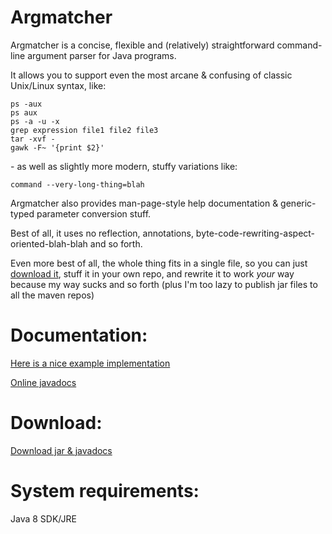 # Argmatcher

Argmatcher is a concise, flexible and (relatively) straightforward command-line argument parser for Java programs.

It allows you to support even the most arcane & confusing of classic Unix/Linux syntax, like:

    ps -aux
    ps aux
    ps -a -u -x
    grep expression file1 file2 file3
    tar -xvf -
    gawk -F~ '{print $2}'

\- as well as slightly more modern, stuffy variations like:

    command --very-long-thing=blah

Argmatcher also provides man-page-style help documentation & generic-typed parameter conversion stuff.

Best of all, it uses no reflection, annotations, byte-code-rewriting-aspect-oriented-blah-blah and so forth.

Even more best of all, the whole thing fits in a single file, so you can just
[download it](./java/prod/util/Args.java), stuff it in your own repo,
and rewrite it to work _your_ way because my way sucks and so forth (plus
I'm too lazy to publish jar files to all the maven repos)

# Documentation:
[Here is a nice example implementation](./java/test/Sample.java)

[Online javadocs](https://zaboople.github.io/javadoc/argmatcher/)

# Download:
[Download jar & javadocs](https://zaboople.github.io/downloads/argmatcher-1.0.zip)

# System requirements:

Java 8 SDK/JRE
